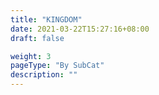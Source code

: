 ```yaml
---
title: "KINGDOM"
date: 2021-03-22T15:27:16+08:00
draft: false

weight: 3
pageType: "By SubCat"
description: ""
---
```

